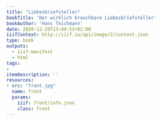 ```yaml
---
title: "Liebesbriefsteller"
bookTitle: 'Der wirklich brauchbare Liebesbriefsteller'
bookAuthor: 'Hans Teichmann'
date: 2020-12-28T13:04:53+02:00
iiifContext: http://iiif.io/api/image/2/context.json
type: book
outputs:
  - iiif-manifest
  - html
tags:
-
itemDescription: ''
resources:
- src: "front.jpg"
  name: front
  params:
    iiif: front/info.json
    class: front
---
```

